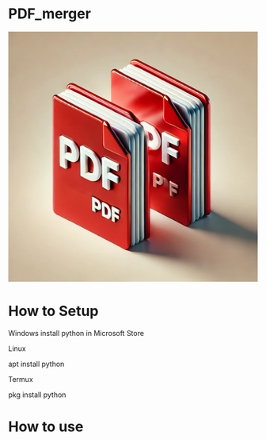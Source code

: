 # PDF_merger

![image alt](https://raw.githubusercontent.com/Kj-Anis/PDF_merger/refs/heads/main/pdf.webp)

# How to Setup
Windows
install python in Microsoft Store

Linux

apt install python

Termux

pkg install python

# How to use

